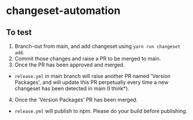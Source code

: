 # changeset-automation

## To test

1. Branch-out from main, and add changeset using `yarn run changeset add`.
2. Commit those changes and raise a PR to be merged to main.
3. Once the PR has been approved and merged.
 * `release.yml` in main branch will raise another PR named 'Version Packages', and will update this PR perpetually every time a new changeset has been detected in main (I think*).
4. Once the 'Version Packages' PR has been merged.
 * `release.yml` will publish to npm. Please do your build before publishing.